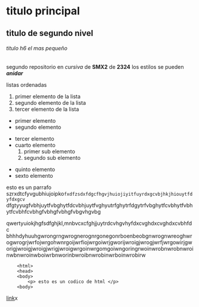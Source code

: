 # titulo principal

## titulo de segundo nivel

###### titulo h6 el mas pequeño

segundo repositorio en _cursiva_ de __SMX2__ de **2324**
los estilos se pueden **_anidar_** 

listas ordenadas
1. primer elemento de la lista
2. segundo elemento de la lista
3. tercer elemento de la lista

* primer elemento
* segundo elemento
- tercer elemento
- cuarto elemento
    1. primer sub elemento
    2. segundo sub elemento
+ quinto elemento
+ sexto elemento

esto es un parrafo szrxdtcfyvgubhiujoipko`fxdfzsdxfdgcfhgvjhuiojiyitfuyrdxgcvbjhkjhiouytfdyfdxgcv` dfgtyyugfvbhjuytfvbghytfdcvbhjuytfvghyutrfghytrfdgytrfvbghytfcvbhytfvbhytfcvbhfcvbhgfvbhgfvbhgfvbgvhgvbg

qwertyuiokjhgfsdfghjkl,mnbvcxcfghjjuytrdcvhgvhyfdxcvghdxcvghdxcvbhfdc bhhhdyhuuhgwrongrngwrognerognrgonegonrboenbeobgnwrognwreoghwrogwrogrjwrfojwrgohwnrgoijwrfiojwrgoiwrjgworijwroigjwrogjwrfjwrgowirjgworigjwroigjwroigjwrigjwroigwrgoinwrgomgoiwngoringrwoinwrobnwrobnwroinwbnwroinwboiwrbnworinbwroibnwrobinwrboinwrobirw

```
    <html>
    <head>
    <body>
        <p> esto es un codico de html </p>
    <body>
```

[link](https://www.fje.edu/ca/jesuites-bellvitge "enlace ala wep del cole")x